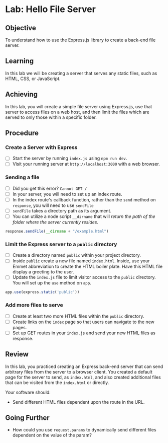 # Lab: Hello File Server

## Objective

To understand how to use the Express.js library to create a back-end file server.

## Learning

In this lab we will be creating a server that serves any static files, such as HTML, CSS, or JavaScript.

## Achieving

In this lab, you will create a simple file server using Express.js, use that server to access files on a web host, and then limit the files which are served to only those within a specific folder.

## Procedure

### Create a Server with Express

- [ ] Start the server by running `index.js` using `npm run dev`.
- [ ] Visit your running server at `http://localhost:3000` with a web browser.

### Sending a file

- [ ] Did you get this error? `Cannot GET /`
- [ ] In your server, you will need to set up an index route.
- [ ] In the index route's callback function, rather than the `send` method on `response`, you will need to use `sendFile`
- [ ] `sendFile` takes a directory path as its argument.
- [ ] You can utilize a node script `__dirname` that will _return the path of the folder where the server currently resides._
```js
response.sendFile(__dirname + "/example.html")
```
### Limit the Express server to a `public` directory

- [ ] Create a directory named `public` within your project directory.
- [ ] Inside `public` create a new file named `index.html`. Inside, use your Emmet abbreviation to create the HTML boiler plate. Have this HTML file display a greeting to the user.
- [ ] Update the `index.js` file to limit visitor access to the `public` directory. You will set up the `use` method on `app`. 

```js
app.use(express.static('public'))
```

### Add more files to serve

- [ ] Create at least two more HTML files within the `public` directory.
- [ ] Create links on the `index` page so that users can navigate to the new pages.
- [ ] Set up GET routes in your `index.js` and send your new HTML files as response.

###

## Review

In this lab, you practiced creating an Express back-end server that can send arbitrary files from the server to a browser client. You created a default page for the server to send, as `index.html`, and also created additional files that can be visited from the `index.html` or directly.

Your software should:

- Send different HTML files dependent upon the route in the URL.

## Going Further

- How could you use `request.params` to dynamically send different files dependent on the value of the param?

